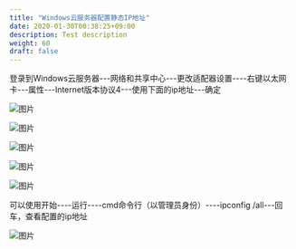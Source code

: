 ```yaml
---
title: "Windows云服务器配置静态IP地址"
date: 2020-01-30T00:38:25+09:00
description: Test description
weight: 60
draft: false
---
```


登录到Windows云服务器---网络和共享中心---更改适配器设置----右键以太网卡---属性---Internet版本协议4---使用下面的ip地址---确定

![图片](/compute/vm/_images/image-1568884268968.png)

![图片](/compute/vm/_images/image-1568884270100.png)

![图片](/compute/vm/_images/image-1568884271390.png)

![图片](/compute/vm/_images/image-1568884272521.png)

![图片](/compute/vm/_images/image-1568884273655.png)

可以使用开始----运行----cmd命令行（以管理员身份）----ipconfig /all---回车，查看配置的ip地址

![图片](/compute/vm/_images/image-1568884277992.png)